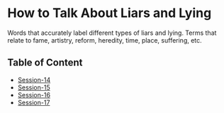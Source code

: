 # How to Talk About Liars and Lying

Words that accurately label different types of liars and lying. Terms that relate to fame, artistry, reform, heredity, time, place, suffering, etc.

## Table of Content

- [Session-14](session-14.md)
- [Session-15](session-15.md)
- [Session-16](session-16.md)
- [Session-17](session-17.md)
